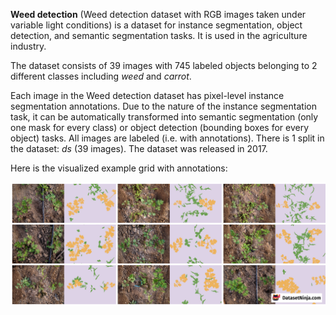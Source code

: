 **Weed detection** (Weed detection dataset with RGB images taken under variable light conditions) is a dataset for instance segmentation, object detection, and semantic segmentation tasks. It is used in the agriculture industry.

The dataset consists of 39 images with 745 labeled objects belonging to 2 different classes including *weed* and *carrot*.

Each image in the Weed detection dataset has pixel-level instance segmentation annotations. Due to the nature of the instance segmentation task, it can be automatically transformed into semantic segmentation (only one mask for every class) or object detection (bounding boxes for every object) tasks. All images are labeled (i.e. with annotations). There is 1 split in the dataset: *ds* (39 images). The dataset was released in 2017.

Here is the visualized example grid with annotations:

<img src="https://github.com/dataset-ninja/weed/raw/main/visualizations/side_annotations_grid.png">
